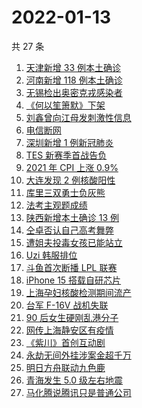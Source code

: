 # 2022-01-13

共 27 条

<!-- BEGIN ZHIHUSEARCH -->
<!-- 最后更新时间 Thu Jan 13 2022 08:45:53 GMT+0800 (China Standard Time) -->
1. [天津新增 33 例本土确诊](https://www.zhihu.com/search?q=天津疫情)
1. [河南新增 118 例本土确诊](https://www.zhihu.com/search?q=河南疫情)
1. [无锡检出奥密克戎感染者](https://www.zhihu.com/search?q=江苏疫情)
1. [《何以笙箫默》下架](https://www.zhihu.com/search?q=何以笙箫默)
1. [刘鑫曾向江母发刺激性信息](https://www.zhihu.com/search?q=刘鑫)
1. [电信断网](https://www.zhihu.com/search?q=电信断网)
1. [深圳新增 1 例新冠肺炎](https://www.zhihu.com/search?q=深圳疫情)
1. [TES 新赛季首战告负](https://www.zhihu.com/search?q=tes)
1. [2021 年 CPI 上涨 0.9% ](https://www.zhihu.com/search?q=2021cpi)
1. [大连发现 2 例核酸阳性](https://www.zhihu.com/search?q=大连疫情)
1. [库里三双勇士负灰熊](https://www.zhihu.com/search?q=勇士)
1. [法考主观题成绩](https://www.zhihu.com/search?q=法考主观题)
1. [陕西新增本土确诊 13 例](https://www.zhihu.com/search?q=陕西疫情)
1. [仝卓否认自己高考舞弊](https://www.zhihu.com/search?q=仝卓舞弊)
1. [遭姐夫投毒女孩已能站立](https://www.zhihu.com/search?q=姐夫投毒女孩)
1. [Uzi 韩服排位](https://www.zhihu.com/search?q=uzi)
1. [斗鱼首次断播 LPL 联赛](https://www.zhihu.com/search?q=斗鱼)
1. [iPhone 15 搭载自研芯片](https://www.zhihu.com/search?q=iPhone15)
1. [上海孕妇核酸检测期间流产](https://www.zhihu.com/search?q=上海孕妇)
1. [台军 F-16V 战机失联](https://www.zhihu.com/search?q=台军战机失联)
1. [90 后女生硬刚乱港分子](https://www.zhihu.com/search?q=90后女生硬刚乱港分子)
1. [ 网传上海静安区有疫情](https://www.zhihu.com/search?q=上海静安疫情)
1. [《紫川》首创互动剧](https://www.zhihu.com/search?q=紫川)
1. [永劫无间外挂涉案金超千万](https://www.zhihu.com/search?q=永劫无间)
1. [明日方舟联动九色鹿](https://www.zhihu.com/search?q=明日方舟)
1. [青海发生 5.0 级左右地震](https://www.zhihu.com/search?q=青海地震)
1. [马化腾说腾讯只是普通公司](https://www.zhihu.com/search?q=马化腾)
<!-- END ZHIHUSEARCH -->
